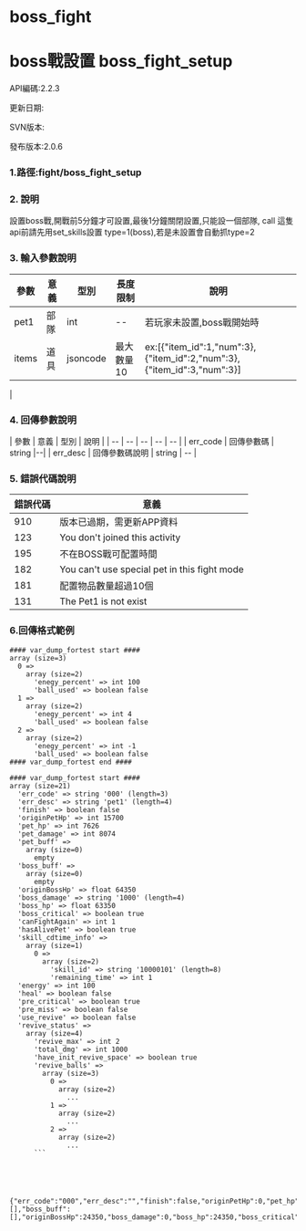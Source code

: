 # boss_fight

# boss戰設置 boss_fight_setup


API編碼:2.2.3

更新日期:

SVN版本:

發布版本:2.0.6
### 1.路徑:fight/boss_fight_setup

### 2. 說明
設置boss戰,開戰前5分鐘才可設置,最後1分鐘關閉設置,只能設一個部隊,
call 這隻api前請先用set_skills設置 type=1(boss),若是未設置會自動抓type=2
### 3. 輸入參數說明
| 參數 | 意義 | 型別 |長度限制| 說明 |
| -- | -- | -- | -- | -- |
|pet1|部隊|int|--|若玩家未設置,boss戰開始時|
|items|道具|jsoncode|最大數量10 |ex:[{\"item_id\":1,\"num\":3},{\"item_id\":2,\"num\":3},{\"item_id\":3,\"num\":3}]|
|


### 4. 回傳參數說明
| 參數 | 意義 | 型別 | 說明 |
| -- | -- | -- | -- | -- |
| err_code | 回傳參數碼 | string |--|
| err_desc | 回傳參數碼說明 | string | -- |


### 5. 錯誤代碼說明
|錯誤代碼|意義|
|--|--|
|910|版本已過期，需更新APP資料|
|123|You don't joined this activity|
|195|不在BOSS戰可配置時間|
|182|You can't use special pet in this fight mode|
|181|配置物品數量超過10個|
|131|The Pet1 is not exist|




### 6.回傳格式範例

```
#### var_dump_fortest start ####
array (size=3)
  0 => 
    array (size=2)
      'enegy_percent' => int 100
      'ball_used' => boolean false
  1 => 
    array (size=2)
      'enegy_percent' => int 4
      'ball_used' => boolean false
  2 => 
    array (size=2)
      'enegy_percent' => int -1
      'ball_used' => boolean false
#### var_dump_fortest end ####

#### var_dump_fortest start ####
array (size=21)
  'err_code' => string '000' (length=3)
  'err_desc' => string 'pet1' (length=4)
  'finish' => boolean false
  'originPetHp' => int 15700
  'pet_hp' => int 7626
  'pet_damage' => int 8074
  'pet_buff' => 
    array (size=0)
      empty
  'boss_buff' => 
    array (size=0)
      empty
  'originBossHp' => float 64350
  'boss_damage' => string '1000' (length=4)
  'boss_hp' => float 63350
  'boss_critical' => boolean true
  'canFightAgain' => int 1
  'hasAlivePet' => boolean true
  'skill_cdtime_info' => 
    array (size=1)
      0 => 
        array (size=2)
          'skill_id' => string '10000101' (length=8)
          'remaining_time' => int 1
  'energy' => int 100
  'heal' => boolean false
  'pre_critical' => boolean true
  'pre_miss' => boolean false
  'use_revive' => boolean false
  'revive_status' => 
    array (size=4)
      'revive_max' => int 2
      'total_dmg' => int 1000
      'have_init_revive_space' => boolean true
      'revive_balls' => 
        array (size=3)
          0 => 
            array (size=2)
              ...
          1 => 
            array (size=2)
              ...
          2 => 
            array (size=2)
              ...
      ```





{"err_code":"000","err_desc":"","finish":false,"originPetHp":0,"pet_hp":0,"pet_damage":0,"pet_buff":[],"boss_buff":[],"originBossHp":24350,"boss_damage":0,"boss_hp":24350,"boss_critical":false,"canFightAgain":1,"hasAlivePet":false}
